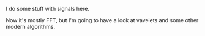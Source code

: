  I do some stuff with signals here.

 Now it's mostly FFT, but I'm going to have a look at vavelets and some other modern algorithms.
